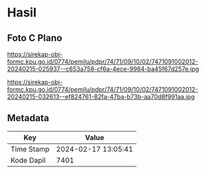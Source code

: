 # Hasil

## Foto C Plano

https://sirekap-obj-formc.kpu.go.id/0774/pemilu/pdpr/74/71/09/10/02/7471091002012-20240215-025937--c653a758-cf6a-4ece-9984-ba45f67d257e.jpg

https://sirekap-obj-formc.kpu.go.id/0774/pemilu/pdpr/74/71/09/10/02/7471091002012-20240215-032613--ef824761-82fa-47ba-b73b-aa70d8f991aa.jpg


## Metadata

| Key        | Value               |
| ---------- | ------------------- |
| Time Stamp | 2024-02-17 13:05:41 |
| Kode Dapil | 7401                |



